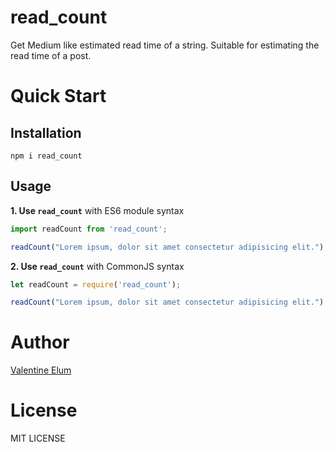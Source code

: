 # read_count

Get Medium like estimated read time of a string. Suitable for estimating the read time of a post.

# Quick Start

## Installation

```
npm i read_count
```

## Usage

**1. Use `read_count`** with ES6 module syntax

```javascript
import readCount from 'read_count';

readCount("Lorem ipsum, dolor sit amet consectetur adipisicing elit."); // ⇨ '4 seconds'
```

**2. Use `read_count`** with CommonJS syntax

```javascript
let readCount = require('read_count');

readCount("Lorem ipsum, dolor sit amet consectetur adipisicing elit."); // ⇨ '4 seconds'
```

# Author

[Valentine Elum](https://twitter.com/vahlcode)

# License

MIT LICENSE